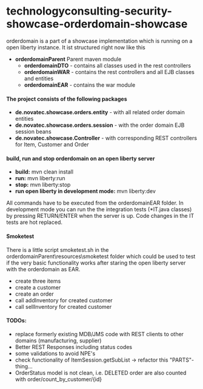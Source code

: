 # technologyconsulting-security-showcase-orderdomain-showcase
orderdomain is a part of a showcase implementation which is running on a open liberty instance. It ist structured right now like this

- **orderdomainParent** Parent maven module
  - **orderdomainDTO** - contains all classes used in the rest controllers
  - **orderdomainWAR** - contains the rest controllers and all EJB classes and entities
  - **orderdomainEAR** - contains the war module

#### The project consists of the following packages

- **de.novatec.showcase.orders.entity** - with all related order domain entities
- **de.novatec.showcase.orders.session** - with the order domain EJB session beans
- **de.novatec.showcase.Controller** - with corresponding REST controllers for Item, Customer and Order

#### build, run and stop orderdomain on an open liberty server
- **build:** mvn clean install
- **run:** mvn liberty:run
- **stop:** mvn liberty:stop
- **run open liberty in development mode:** mvn liberty:dev

All commands have to be executed from the orderdomainEAR folder. In development mode you can run the the integration tests (*IT.java classes) by pressing RETURN/ENTER when the server is up. Code changes in the IT tests are hot replaced.

#### Smoketest
There is a little script smoketest.sh in the orderdomainParent\resources\smoketest folder which could be used to test if the very basic functionality works after staring the open liberty server with the orderdomain as EAR.

- create three items
- create a customer
- create an order
- call addInventory for created customer
- call sellInventory for created customer 

#### TODOs:

- replace formerly existing MDB/JMS code with REST clients to other domains (manufacturing, supplier)
- Better REST Responses including status codes
- some validations to avoid NPE's
- check functionality of ItemSession.getSubList -> refactor this "PARTS"-thing...
- OrderStatus model is not clean, i.e. DELETED order are also counted with order/count_by_customer/{id}